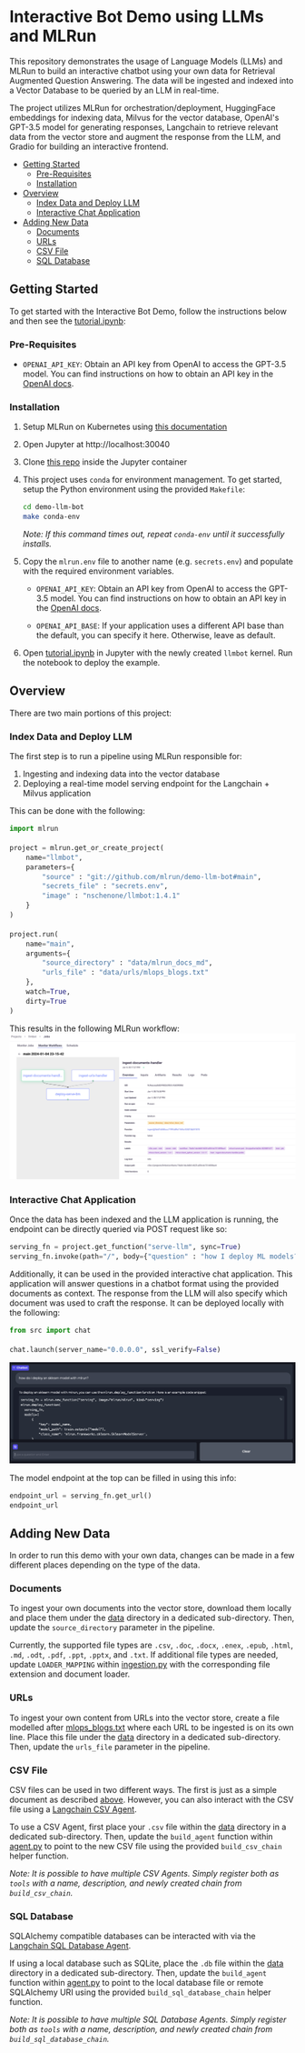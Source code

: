 # Interactive Bot Demo using LLMs and MLRun

This repository demonstrates the usage of Language Models (LLMs) and MLRun to build an interactive chatbot using your own data for Retrieval Augmented Question Answering. The data will be ingested and indexed into a Vector Database to be queried by an LLM in real-time.

The project utilizes MLRun for orchestration/deployment, HuggingFace embeddings for indexing data, Milvus for the vector database, OpenAI's GPT-3.5 model for generating responses, Langchain to retrieve relevant data from the vector store and augment the response from the LLM, and Gradio for building an interactive frontend.

- [Getting Started](#getting-started)
    - [Pre-Requisites](#pre-requisites)
    - [Installation](#installation)
- [Overview](#overview)
    - [Index Data and Deploy LLM](#index-data-and-deploy-llm)
    - [Interactive Chat Application](#interactive-chat-application)
- [Adding New Data](#adding-new-data)
    - [Documents](#documents)
    - [URLs](#urls)
    - [CSV File](#csv-file)
    - [SQL Database](#sql-database)

## Getting Started

To get started with the Interactive Bot Demo, follow the instructions below and then see the [tutorial.ipynb](tutorial.ipynb):

### Pre-Requisites

 - `OPENAI_API_KEY`: Obtain an API key from OpenAI to access the GPT-3.5 model. You can find instructions on how to obtain an API key in the [OpenAI docs](https://help.openai.com/en/articles/4936850-where-do-i-find-my-secret-api-key).

### Installation

1. Setup MLRun on Kubernetes using [this documentation](https://docs.mlrun.org/en/latest/install/kubernetes.html)

1. Open Jupyter at http://localhost:30040

1. Clone [this repo](https://github.com/mlrun/demo-llm-bot) inside the Jupyter container

1. This project uses `conda` for environment management. To get started, setup the Python environment using the provided `Makefile`:
    ```bash
    cd demo-llm-bot
    make conda-env
    ```

    *Note: If this command times out, repeat `conda-env` until it successfully installs.*

1. Copy the `mlrun.env` file to another name (e.g. `secrets.env`) and populate with the required environment variables.
    - `OPENAI_API_KEY`: Obtain an API key from OpenAI to access the GPT-3.5 model. You can find instructions on how to obtain an API key in the [OpenAI docs](https://help.openai.com/en/articles/4936850-where-do-i-find-my-secret-api-key).

    - `OPENAI_API_BASE`: If your application uses a different API base than the default, you can specify it here. Otherwise, leave as default.

1. Open [tutorial.ipynb](tutorial.ipynb) in Jupyter with the newly created `llmbot` kernel. Run the notebook to deploy the example.

## Overview

There are two main portions of this project:

### Index Data and Deploy LLM

The first step is to run a pipeline using MLRun responsible for:
1. Ingesting and indexing data into the vector database
1. Deploying a real-time model serving endpoint for the Langchain + Milvus application

This can be done with the following:

```python
import mlrun

project = mlrun.get_or_create_project(
    name="llmbot",
    parameters={
        "source" : "git://github.com/mlrun/demo-llm-bot#main",
        "secrets_file" : "secrets.env",
        "image" : "nschenone/llmbot:1.4.1"
    }
)

project.run(
    name="main",
    arguments={
        "source_directory" : "data/mlrun_docs_md",
        "urls_file" : "data/urls/mlops_blogs.txt"
    },
    watch=True,
    dirty=True
)
```

This results in the following MLRun workflow:
![](docs/workflow.png)

### Interactive Chat Application

Once the data has been indexed and the LLM application is running, the endpoint can be directly queried via POST request like so:

```python
serving_fn = project.get_function("serve-llm", sync=True)
serving_fn.invoke(path="/", body={"question" : "how I deploy ML models?", "chat_history" : []})
```

Additionally, it can be used in the provided interactive chat application. This application will answer questions in a chatbot format using the provided documents as context. The response from the LLM will also specify which document was used to craft the response. It can be deployed locally with the following:

```python
from src import chat

chat.launch(server_name="0.0.0.0", ssl_verify=False)
```
![](docs/chat.png)

The model endpoint at the top can be filled in using this info:

```python
endpoint_url = serving_fn.get_url()
endpoint_url
```

## Adding New Data

In order to run this demo with your own data, changes can be made in a few different places depending on the type of the data.

### Documents

To ingest your own documents into the vector store, download them locally and place them under the [data](./data) directory in a dedicated sub-directory. Then, update the `source_directory` parameter in the pipeline.

Currently, the supported file types are `.csv`, `.doc`, `.docx`, `.enex`, `.epub`, `.html`, `.md`, `.odt`, `.pdf`, `.ppt`, `.pptx`, and `.txt`. If additional file types are needed, update `LOADER_MAPPING` within [ingestion.py](./src/llmbot/ingestion.py) with the corresponding file extension and document loader.

### URLs

To ingest your own content from URLs into the vector store, create a file modelled after [mlops_blogs.txt](./data/urls/mlops_blogs.txt) where each URL to be ingested is on its own line. Place this file under the [data](./data) directory in a dedicated sub-directory. Then, update the `urls_file` parameter in the pipeline.

### CSV File

CSV files can be used in two different ways. The first is just as a simple document as described [above](#documents). However, you can also interact with the CSV file using a [Langchain CSV Agent](https://python.langchain.com/docs/integrations/toolkits/csv).

To use a CSV Agent, first place your `.csv` file within the [data](./data) directory in a dedicated sub-directory. Then, update the `build_agent` function within [agent.py](./src/llmbot/agent.py) to point to the new CSV file using the provided `build_csv_chain` helper function. 

*Note: It is possible to have multiple CSV Agents. Simply register both as `tools` with a name, description, and newly created chain from `build_csv_chain`.*

### SQL Database

SQLAlchemy compatible databases can be interacted with via the [Langchain SQL Database Agent](https://python.langchain.com/docs/integrations/toolkits/sql_database).

If using a local database such as SQLite, place the `.db` file within the [data](./data) directory in a dedicated sub-directory. Then, update the `build_agent` function within [agent.py](./src/llmbot/agent.py) to point to the local database file or remote SQLAlchemy URI using the provided `build_sql_database_chain` helper function.

*Note: It is possible to have multiple SQL Database Agents. Simply register both as `tools` with a name, description, and newly created chain from `build_sql_database_chain`.*